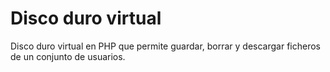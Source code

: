 # Disco duro virtual
Disco duro virtual en PHP que permite guardar, borrar y descargar ficheros de un conjunto de usuarios.

